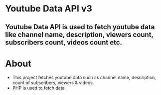# Youtube Data API v3

## Youtube Data API is used to fetch youtube data like channel name, description, viewers count, subscribers count, videos count etc.

# About 
- This project fetches youtube data such as channel name, description, count of subscribers, viewers & videos.
- PHP is used to fetch data
